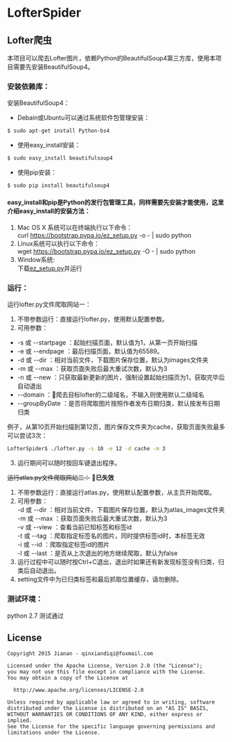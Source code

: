# LofterSpider

## Lofter爬虫

本项目可以爬去Lofter图片，依赖Python的BeautifulSoup4第三方库，使用本项目需要先安装BeautifulSoup4。

### 安装依赖库：  
安装BeautifulSoup4：  
* Debain或Ubuntu可以通过系统软件包管理安装：  
``` bash
$ sudo apt-get install Python-bs4 
```

* 使用easy_install安装：  
``` bash
$ sudo easy_install beautifulsoup4
```

* 使用pip安装：
``` bash
$ sudo pip install beautifulsoup4
```

#### easy_install和pip是Python的发行包管理工具，同样需要先安装才能使用，这里介绍easy_install的安装方法：  
1. Mac OS X 系统可以在终端执行以下命令：  
	curl https://bootstrap.pypa.io/ez_setup.py -o - | sudo python   
2. Linux系统可以执行以下命令：  
	wget https://bootstrap.pypa.io/ez_setup.py -O - | sudo python   
3. Window系统:  
	下载[ez_setup.py](https://bootstrap.pypa.io/ez_setup.py)并运行   

### 运行：  
运行lofter.py文件爬取网站一：  
1. 不带参数运行：直接运行lofter.py，使用默认配置参数。  
2. 可用参数：  
* -s 或 --startpage ：起始扫描页面，默认值为1，从第一页开始扫描  
* -e 或 --endpage ：最后扫描页面，默认值为65589。  
* -d 或 --dir ：相对当前文件，下载图片保存位置，默认为images文件夹  
* -m 或 --max ：获取页面失败后最大重试次数，默认为3  
* -n 或 --new ：只获取最新更新的图片，强制设置起始扫描页为1，获取完毕后自动退出  
* --domain ：爬去目标lofter的二级域名，不输入则使用默认二级域名
* --groupByDate ：是否将爬取图片按照作者发布日期归类，默认按发布日期归类

例子，从第10页开始扫描到第12页，图片保存文件夹为cache，获取页面失败最多可以尝试3次：
```bash
LofterSpider$ ./lofter.py -s 10 -e 12 -d cache -m 3   
```
3. 运行期间可以随时按回车键退出程序。  

~~运行atlas.py文件爬取网站二：~~  **已失效**  
1. 不带参数运行：直接运行atlas.py，使用默认配置参数，从主页开始爬取。  
2. 可用参数：  
	-d 或 --dir ：相对当前文件，下载图片保存位置，默认为atlas_images文件夹  
	-m 或 --max ：获取页面失败后最大重试次数，默认为3  
	-v 或 --view ：查看当前已知标签和标签id  
	-t 或 --tag ：爬取指定标签名的图片，同时提供标签id时，本标签无效  
	-i 或 --id ：爬取指定标签id的图片  
	-l 或 --last ：是否从上次退出的地方继续爬取，默认为false  
3. 运行过程中可以随时按Ctrl+C退出，退出时如果还有新发现标签没有归类，归类后自动退出。  
4. setting文件中为已归类标签和最后抓取位置缓存，请勿删除。  

### 测试环境：  
python 2.7 测试通过  

## License

    Copyright 2015 Jianan - qinxiandiqi@foxmail.com

    Licensed under the Apache License, Version 2.0 (the "License");
    you may not use this file except in compliance with the License.
    You may obtain a copy of the License at

      http://www.apache.org/licenses/LICENSE-2.0

    Unless required by applicable law or agreed to in writing, software
    distributed under the License is distributed on an "AS IS" BASIS,
    WITHOUT WARRANTIES OR CONDITIONS OF ANY KIND, either express or implied.
    See the License for the specific language governing permissions and
    limitations under the License.
